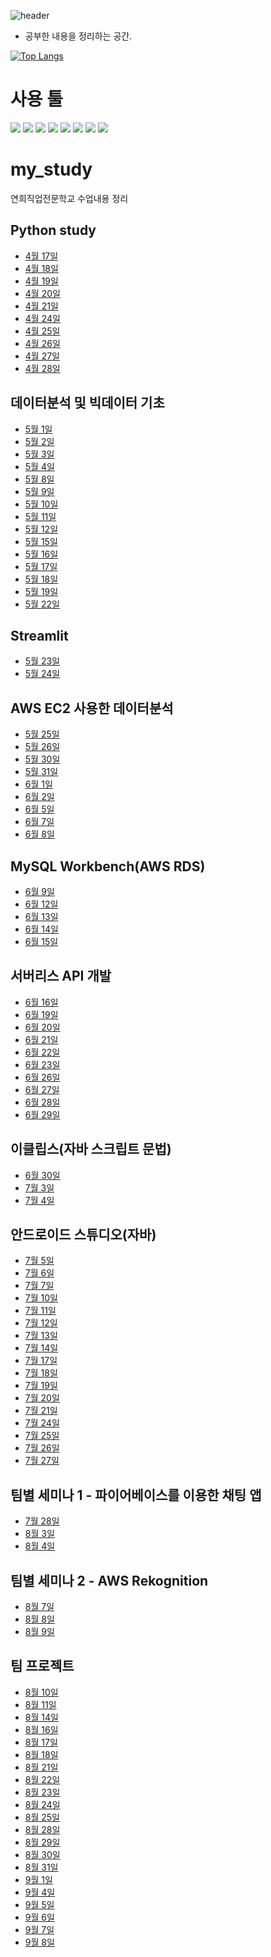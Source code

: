 ![header](https://capsule-render.vercel.app/api?type=waving&color=auto&height=200&section=header&text=My%20Study&fontSize=70)

- 공부한 내용을 정리하는 공간.

[![Top Langs](https://github-readme-stats.vercel.app/api/top-langs/?username=HYEEYH&layout=compact)](https://github.com/HYEEYH/github-readme-stats)

# 사용 툴
<img src="https://img.shields.io/badge/Visual Studio Code-007ACC?style=flat&logo=visualstudiocode&logoColor=white"/>
<img src="https://img.shields.io/badge/Google Colab-F9AB00?style=flat&logo=googlecolab&logoColor=white"/>

<img src="https://img.shields.io/badge/Postman-FF6C37?style=flat&logo=postman&logoColor=white"/>
<img src="https://img.shields.io/badge/Android Studio-3DDC84?style=flat&logo=androidstudio&logoColor=white"/>
<img src="https://img.shields.io/badge/Eclipse IDE-2C2255?style=flat&logo=eclipseide&logoColor=white"/>

<img src="https://img.shields.io/badge/MySQL-4479A1?style=flat&logo=mysql&logoColor=white"/>
<img src="https://img.shields.io/badge/Firebase-FFCA28?style=flat-square&logo=firebase&logoColor=white"/>

<img src="https://img.shields.io/badge/Figma-F24E1E?style=flat&logo=figma&logoColor=white"/>


# my_study
연희직업전문학교 수업내용 정리
## Python study
- [4월 17일](20230417.md)
- [4월 18일](20230418.md)
- [4월 19일](20230419.md)
- [4월 20일](20230420.md)
- [4월 21일](20230421.md)
- [4월 24일](20230424.md)
- [4월 25일](20230425.md)
- [4월 26일](20230426.md)
- [4월 27일](20230427.md)
- [4월 28일](20230408.md)

## 데이터분석 및 빅데이터 기초
- [5월 1일](20230501.md)
- [5월 2일](20230502.md)
- [5월 3일](20230503.md)
- [5월 4일](20230504.md)
- [5월 8일](20230508.md)
- [5월 9일](20230509.md)
- [5월 10일](20230510.md)
- [5월 11일](20230511.md)
- [5월 12일](20230512.md)
- [5월 15일](20230515.md)
- [5월 16일](20230516.md)
- [5월 17일](20230517.md)
- [5월 18일](20230518.md)
- [5월 19일](20230519.md)
- [5월 22일](20230522.md)

## Streamlit
- [5월 23일](20230523.md)
- [5월 24일](20230524.md)

## AWS EC2 사용한 데이터분석
- [5월 25일](20230525.md)
- [5월 26일](20230526.md)
- [5월 30일](20230530.md)
- [5월 31일](20230531.md)
- [6월 1일](20230601.md)
- [6월 2일](20230602.md)
- [6월 5일](20230605.md)
- [6월 7일](20230607.md)
- [6월 8일](20230608.md)

## MySQL Workbench(AWS RDS)
- [6월 9일](20230609.md)
- [6월 12일](20230612.md)
- [6월 13일](20230613.md)
- [6월 14일](20230614.md)
- [6월 15일](20230615.md)

## 서버리스 API 개발
- [6월 16일](20230616.md)
- [6월 19일](20230619.md)
- [6월 20일](20230620.md)
- [6월 21일](20230621.md)
- [6월 22일](20230622.md)
- [6월 23일](20230623.md)
- [6월 26일](20230626.md)
- [6월 27일](20230627.md)
- [6월 28일](20230628.md)
- [6월 29일](20230629.md)

## 이클립스(자바 스크립트 문법)
- [6월 30일](20230630.md)
- [7월 3일](20230703.md)
- [7월 4일](20230704.md)

## 안드로이드 스튜디오(자바)
- [7월 5일](20230705.md)
- [7월 6일](20230706.md)
- [7월 7일](20230707.md)
- [7월 10일](20230710.md)
- [7월 11일](20230711.md)
- [7월 12일](20230712.md)
- [7월 13일](20230713.md)
- [7월 14일](20230714.md)
- [7월 17일](20230717.md)
- [7월 18일](20230718.md)
- [7월 19일](20230719.md)
- [7월 20일](20230720.md)
- [7월 21일](20230721.md)
- [7월 24일](20230724.md)
- [7월 25일](20230725.md)
- [7월 26일](20230726.md)
- [7월 27일](20230727.md)

## 팀별 세미나 1 - 파이어베이스를 이용한 채팅 앱
- [7월 28일](20230728.md)
- [8월 3일](20230803.md)
- [8월 4일](20230804.md)

## 팀별 세미나 2 - AWS Rekognition
- [8월 7일](20230807.md)
- [8월 8일](20230808.md)
- [8월 9일](20230809.md)

## 팀 프로젝트
- [8월 10일](20230810.md)
- [8월 11일](20230811.md)
- [8월 14일](20230814.md)
- [8월 16일](20230816.md)
- [8월 17일](20230817.md)
- [8월 18일](20230818.md)
- [8월 21일](20230821.md)
- [8월 22일](20230822.md)
- [8월 23일](20230823.md)
- [8월 24일](20230824.md)
- [8월 25일](20230825.md)
- [8월 28일](20230828.md)
- [8월 29일](20230829.md)
- [8월 30일](20230830.md)
- [8월 31일](20230831.md)
- [9월 1일](20230901.md)
- [9월 4일](20230904.md)
- [9월 5일](20230905.md)
- [9월 6일](20230906.md)
- [9월 7일](20230907.md)
- [9월 8일](20230908.md)
